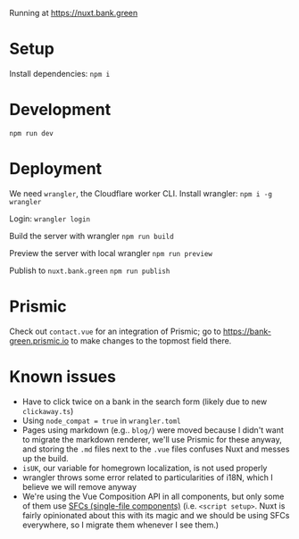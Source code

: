 Running at https://nuxt.bank.green

# Setup

Install dependencies:
`npm i`

# Development

`npm run dev`

# Deployment

We need `wrangler`, the Cloudflare worker CLI.
Install wrangler:
`npm i -g wrangler`

Login:
`wrangler login`

Build the server with wrangler
`npm run build`

Preview the server with local wrangler
`npm run preview`

Publish to `nuxt.bank.green`
`npm run publish`

# Prismic

Check out `contact.vue` for an integration of Prismic; go to https://bank-green.prismic.io to make changes to the topmost field there.

# Known issues

- Have to click twice on a bank in the search form (likely due to new `clickaway.ts`)
- Using `node_compat = true` in `wrangler.toml`
- Pages using markdown (e.g.. `blog/`) were moved because I didn't want to migrate the markdown renderer, we'll use Prismic for these anyway, and storing the `.md` files next to the `.vue` files confuses Nuxt and messes up the build.
- `isUK`, our variable for homegrown localization, is not used properly
- wrangler throws some error related to particularities of i18N, which I believe we will remove anyway
- We're using the Vue Composition API in all components, but only some of them use [SFCs (single-file components)](https://vuejs.org/guide/scaling-up/sfc.html) (i.e. `<script setup>`. Nuxt is fairly opinionated about this with its magic and we should be using SFCs everywhere, so I migrate them whenever I see them.)
